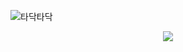 ![타닥타닥](image_srchttps://i.pinimg.com/originals/70/37/d4/7037d478852af21357f038fac2d2e9f6.gif)
<p align="center"><img src="image_srchttps://i.pinimg.com/originals/70/37/d4/7037d478852af21357f038fac2d2e9f6.gif"></p>
